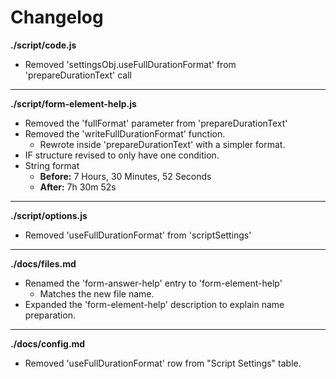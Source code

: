 # Changelog

**./script/code.js**
* Removed 'settingsObj.useFullDurationFormat' from 'prepareDurationText' call

---

**./script/form-element-help.js**
* Removed the 'fullFormat' parameter from 'prepareDurationText'
* Removed the 'writeFullDurationFormat' function.
	* Rewrote inside 'prepareDurationText' with a simpler format.
* IF structure revised to only have one condition.
* String format
	* **Before:** 7 Hours, 30 Minutes, 52 Seconds
	* **After:** 7h 30m 52s

---

**./script/options.js**
* Removed 'useFullDurationFormat' from 'scriptSettings'

---

**./docs/files.md**
* Renamed the 'form-answer-help' entry to 'form-element-help'
	* Matches the new file name.
* Expanded the 'form-element-help' description to explain name preparation.

---

**./docs/config.md**
* Removed 'useFullDurationFormat' row from "Script Settings" table.
